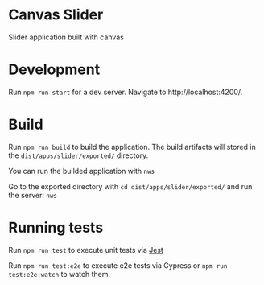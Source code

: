 # Canvas Slider

Slider application built with canvas

# Development

Run `npm run start` for a dev server. Navigate to http://localhost:4200/.

# Build

Run `npm run build` to build the application. The build artifacts will stored in the `dist/apps/slider/exported/` directory.

You can run the builded application with `nws`

Go to the exported directory with `cd dist/apps/slider/exported/` and run the server: `nws`

# Running tests

Run `npm run test` to execute unit tests via [Jest](https://jestjs.io)

Run `npm run test:e2e` to execute e2e tests via Cypress
or `npm run test:e2e:watch` to watch them.
